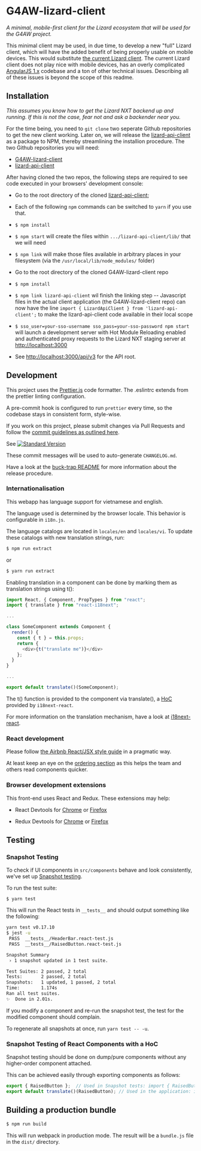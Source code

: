 # G4AW-lizard-client

_A minimal, mobile-first client for the Lizard ecosystem that will be used for
the G4AW project._

This minimal client may be used, in due time, to develop a new "full" Lizard
client, which will have the added benefit of being properly usable on mobile devices.
This would substitute [the current Lizard client](https://github.com/nens/lizard-client).
The current Lizard client does not play nice with mobile devices, has an overly
complicated [AngularJS 1.x](https://medium.com/@mnemon1ck/why-you-should-not-use-angularjs-1df5ddf6fc99)
codebase and a ton of other technical issues. Describing all of these issues is
beyond the scope of this readme.

## Installation

_This assumes you know how to get the Lizard NXT backend up and running.
If this is not the case, fear not and ask a backender near you._

For the time being, you need to `git clone` two seperate Github repositories to
get the new client working. Later on, we will release the
[lizard-api-client](https://github.com/nens/lizard-api-client) as a package to
NPM, thereby streamlining the installion procedure. The two Github repositories
you will need:

* [G4AW-lizard-client](#)
* [lizard-api-client](https://github.com/nens/lizard-api-client)

After having cloned the two repos, the following steps are required to see code
executed in your browsers' development console:

* Go to the root directory of the cloned
[lizard-api-client](https://github.com/nens/lizard-api-client);

* Each of the following `npm` commands can be switched to `yarn` if you use that.

* `$ npm install`

* `$ npm start` will create the files within `.../lizard-api-client/lib/` that
we will need

* `$ npm link` will make those files available in arbitrary places in your
filesystem (via the `/usr/local/lib/node_modules/` folder)

* Go to the root directory of the cloned G4AW-lizard-client repo

* `$ npm install`

* `$ npm link lizard-api-client` wil finish the linking step -- Javascript
files in the actual client application (the G4AW-lizard-client repo) can now
have the line `import { LizardApiClient } from 'lizard-api-client';` to make
the lizard-api-client code available in their local scope

* `$ sso_user=your-sso-username sso_pass=your-sso-password npm start` will launch a development server with Hot Module Reloading enabled and authenticated proxy requests to the Lizard NXT staging server at [http://localhost:3000](http://localhost:3000)

* See [http://localhost:3000/api/v3](http://localhost:3000/api/v3) for the API root.


## Development

This project uses the [Prettier.js](https://github.com/prettier/prettier) code formatter. The .eslintrc extends from the prettier linting configuration.

A pre-commit hook is configured to run `prettier` every time, so the codebase stays in consistent form, style-wise.

If you work on this project, please submit changes via Pull Requests and follow the [commit guidelines as outlined here](https://github.com/conventional-changelog/standard-version#commit-message-convention-at-a-glance).

See [![Standard Version](https://img.shields.io/badge/release-standard%20version-brightgreen.svg)](https://github.com/conventional-changelog/standard-version)

These commit messages will be used to auto-generate `CHANGELOG.md`.

Have a look at the [buck-trap README](https://github.com/nens/buck-trap/blob/master/README.md) for more information about the release procedure.


### Internationalisation

This webapp has language support for vietnamese and english.

The language used is determined by the browser locale. This behavior is configurable in `i18n.js`.

The language catalogs are located in `locales/en` and `locales/vi`. To update these catalogs with new translation strings, run:

```bash
$ npm run extract
```
or
```bash
$ yarn run extract
```

Enabling translation in a component can be done by marking them as translation strings using t():

```js
import React, { Component, PropTypes } from "react";
import { translate } from "react-i18next";

...

class SomeComponent extends Component {
  render() {
    const { t } = this.props;
    return {
      <div>{t("translate me")}</div>
    };
  }
}

...

export default translate()(SomeComponent);
```

The t() function is provided to the component via translate(), a [HoC](https://www.sitepoint.com/react-higher-order-components/) provided by `i18next-react`.

For more information on the translation mechanism, have a look at [i18next-react](https://github.com/i18next/react-i18next).



### React development

Please follow [the Airbnb React/JSX style guide](https://github.com/airbnb/javascript/tree/master/react) in a pragmatic way.

At least keep an eye on the [ordering section](https://github.com/airbnb/javascript/tree/master/react#ordering) as this helps the team and others read components quicker.


### Browser development extensions

This front-end uses React and Redux. These extensions may help:

- React Devtools for [Chrome](https://chrome.google.com/webstore/detail/react-developer-tools/fmkadmapgofadopljbjfkapdkoienihi?hl=en) or [Firefox](https://addons.mozilla.org/en-US/firefox/addon/react-devtools/)

- Redux Devtools for [Chrome](https://chrome.google.com/webstore/detail/redux-devtools/lmhkpmbekcpmknklioeibfkpmmfibljd?hl=en) or [Firefox](https://addons.mozilla.org/en-Gb/firefox/addon/remotedev/)



## Testing

### Snapshot Testing

To check if UI components in `src/components` behave and look consistently, we've set up [Snapshot testing](https://facebook.github.io/jest/docs/snapshot-testing.html).

To run the test suite:

```
$ yarn test
```

This will run the React tests in `__tests__` and should output something like the following:

```bash
yarn test v0.17.10
$ jest -u
 PASS  __tests__/HeaderBar.react-test.js
 PASS  __tests__/RaisedButton.react-test.js

Snapshot Summary
 › 1 snapshot updated in 1 test suite.

Test Suites: 2 passed, 2 total
Tests:       2 passed, 2 total
Snapshots:   1 updated, 1 passed, 2 total
Time:        1.174s
Ran all test suites.
✨  Done in 2.01s.
```

If you modify a component and re-run the snapshot test, the test for the modified component should complain.

To regenerate all snapshots at once, run `yarn test -- -u`.

### Snapshot Testing of React Components with a HoC

Snapshot testing should be done on dump/pure components without any higher-order component attached.

This can be achieved easily through exporting components as follows:

```js
export { RaisedButton };  // Used in Snapshot tests: import { RaisedButton } from ...
export default translate()(RaisedButton); // Used in the application: import RaisedButton from ...
```


## Building a production bundle

```bash
$ npm run build
```

This will run webpack in production mode. The result will be a `bundle.js` file in the `dist/` directory.
